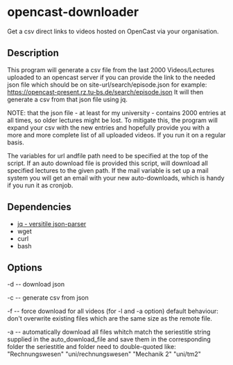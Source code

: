 # opencast-downloader
Get a csv direct links to videos hosted on OpenCast via your organisation.

## Description
This program will generate a csv file from the last 2000 Videos/Lectures uploaded to an opencast server if you can provide the link to the needed json file which should be on site-url/search/episode.json for example: https://opencast-present.rz.tu-bs.de/search/episode.json
It will then generate a csv from that json file using jq.

NOTE: that the json file - at least for my university - contains 2000 entries at all times, so older lectures might be lost. To mitigate this, the program will expand your csv with the new entries and hopefully provide you with a more and more complete list of all uploaded videos. If you run it on a regular basis.

The variables for url andfile path need to be specified at the top of the script.  If an auto download file is provided this script, will download all specified lectures to the given path.  If the mail variable is set up a mail system you will get an email with your new auto-downloads, which is handy if you run it as cronjob.

## Dependencies 

* [jq - versitile json-parser](https://stedolan.github.io/jq/)
* wget
* curl
* bash 

## Options
-d --  download json

-c --  generate csv from json

-f --  force download for all videos (for -l and -a option)
       default behaviour: don't overwrite existing files
       which are the same size as the remote file.

-a --  automatically download all files whitch match the
       seriestitle string supplied in the auto_download_file
       and save them in the corresponding folder the
       seriestitle and folder need to double-quoted like:
       "Rechnungswesen" "uni/rechnungswesen"
       "Mechanik 2" "uni/tm2"
